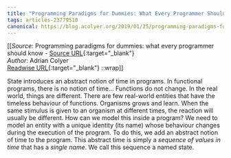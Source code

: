 ```yaml
---
title: "Programming Paradigms for Dummies: What Every Programmer Should Know (465105499)"
tags: articles-23779510
canonical: https://blog.acolyer.org/2019/01/25/programming-paradigms-for-dummies-what-every-programmer-should-know/
---
```


[[_Source_: Programming paradigms for dummies: what every programmer should know - [Source URL](https://blog.acolyer.org/2019/01/25/programming-paradigms-for-dummies-what-every-programmer-should-know/){:target="_blank"}<br>
_Author_: Adrian Colyer<br>
[Readwise URL](https://readwise.io/open/465105499){:target="_blank"}
::wrap]]

State introduces an abstract notion of time in programs. In functional programs, there is no notion of time… Functions do not change. In the real world, things are different. There are few real-world entities that have the timeless behaviour of functions. Organisms grows and learn. When the same stimulus is given to an organism at different times, the reaction will usually be different. How can we model this inside a program? We need to model an entity with a unique identity (its name) whose behaviour changes during the execution of the program. To do this, we add an abstract notion of time to the program. This abstract time is simply a *sequence of values in time* that has a *single name*. We call this sequence a named state.
